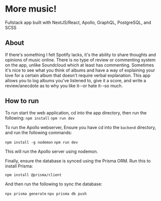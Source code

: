 # More music!

Fullstack app built with NextJS/React, Apollo, GraphQL, PostgreSQL, and SCSS

## About

If there's something I felt Spotify lacks, it's the ability to share thoughts and opinions of music online. There is no type of review 
or commenting system on the app, unlike Soundcloud which at least has commenting. Sometimes it's nice to see what you think of albums
and have a way of explaining your love for a certain album that doesn't require verbal explanation. This app allows you to log albums
you've listened to, give it a score, and write a review/anecdote as to why you like it--or hate it--so much.

## How to run


To run start the web application, cd into the app directory, then run the following:
`npm install`
`npm run dev`

To run the Apollo webserver, Ensure you have cd into the `backend` directory, and run the following commands:

`npm install -g nodemon`
`npm run dev`

This will run the Apollo server using nodemon. 

Finally, ensure the database is synced using the Prisma ORM. Run this to install Prisma:

`npm install @prisma/client`

And then run the following to sync the database:

`npx prisma generate`
`npx prisma db push`
